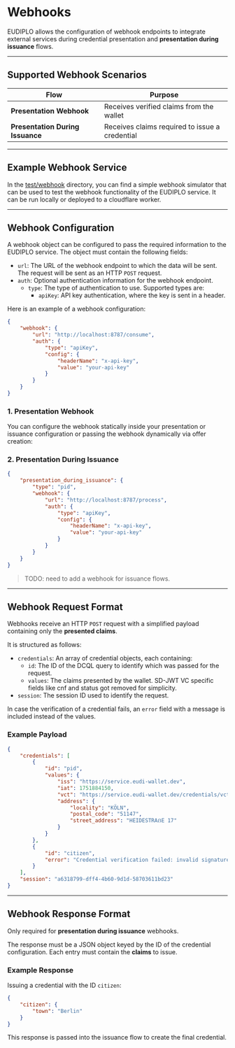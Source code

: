 # Webhooks

EUDIPLO allows the configuration of webhook endpoints to integrate external
services during credential presentation and **presentation during issuance**
flows.

---

## Supported Webhook Scenarios

| Flow                             | Purpose                                        |
| -------------------------------- | ---------------------------------------------- |
| **Presentation Webhook**         | Receives verified claims from the wallet       |
| **Presentation During Issuance** | Receives claims required to issue a credential |

---

## Example Webhook Service

In the [test/webhook](https://github.com/cre8/eudiplo/tree/main/test/webhook)
directory, you can find a simple webhook simulator that can be used to test the
webhook functionality of the EUDIPLO service. It can be run locally or deployed
to a cloudflare worker.

---

## Webhook Configuration

A webhook object can be configured to pass the required information to the
EUDIPLO service. The object must contain the following fields:

- `url`: The URL of the webhook endpoint to which the data will be sent. The
  request will be sent as an HTTP `POST` request.
- `auth`: Optional authentication information for the webhook endpoint.
    - `type`: The type of authentication to use. Supported types are:
        - `apiKey`: API key authentication, where the key is sent in a header.

Here is an example of a webhook configuration:

```json
{
    "webhook": {
        "url": "http://localhost:8787/consume",
        "auth": {
            "type": "apiKey",
            "config": {
                "headerName": "x-api-key",
                "value": "your-api-key"
            }
        }
    }
}
```

### 1. Presentation Webhook

You can configure the webhook statically inside your presentation or issuance
configuration or passing the webhook dynamically via offer creation:

### 2. Presentation During Issuance

```json
{
    "presentation_during_issuance": {
        "type": "pid",
        "webhook": {
            "url": "http://localhost:8787/process",
            "auth": {
                "type": "apiKey",
                "config": {
                    "headerName": "x-api-key",
                    "value": "your-api-key"
                }
            }
        }
    }
}
```

> TODO: need to add a webhook for issuance flows.

---

## Webhook Request Format

Webhooks receive an HTTP `POST` request with a simplified payload containing
only the **presented claims**.

It is structured as follows:

- `credentials`: An array of credential objects, each containing:
    - `id`: The ID of the DCQL query to identify which was passed for the
      request.
    - `values`: The claims presented by the wallet. SD-JWT VC specific fields
      like cnf and status got removed for simplicity.
- `session`: The session ID used to identify the request.

In case the verification of a credential fails, an `error` field with a message
is included instead of the values.

### Example Payload

```json
{
    "credentials": [
        {
            "id": "pid",
            "values": {
                "iss": "https://service.eudi-wallet.dev",
                "iat": 1751884150,
                "vct": "https://service.eudi-wallet.dev/credentials/vct/pid",
                "address": {
                    "locality": "KÖLN",
                    "postal_code": "51147",
                    "street_address": "HEIDESTRAẞE 17"
                }
            }
        },
        {
            "id": "citizen",
            "error": "Credential verification failed: invalid signature"
        }
    ],
    "session": "a6318799-dff4-4b60-9d1d-58703611bd23"
}
```

---

## Webhook Response Format

Only required for **presentation during issuance** webhooks.

The response must be a JSON object keyed by the ID of the credential
configuration. Each entry must contain the **claims** to issue.

### Example Response

Issuing a credential with the ID `citizen`:

```json
{
    "citizen": {
        "town": "Berlin"
    }
}
```

This response is passed into the issuance flow to create the final credential.
